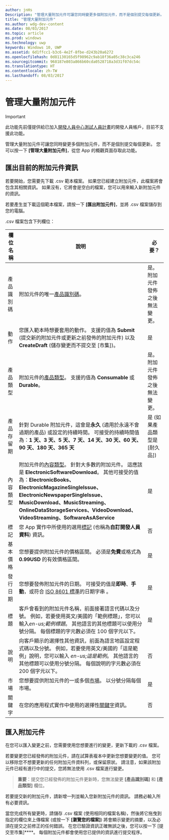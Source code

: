 ```yaml
---
author: jnHs
Description: "管理大量附加元件可讓您同時變更多個附加元件，而不是個別提交每個更新。"
title: "管理大量附加元件"
ms.author: wdg-dev-content
ms.date: 08/03/2017
ms.topic: article
ms.prod: windows
ms.technology: uwp
keywords: Windows 10, UWP
ms.assetid: 6d1ffcc1-b3c6-4e2f-8fbe-d243b20a6272
ms.openlocfilehash: 0d81130165d5f98962c9ab18f36a05c38c3ca246
ms.sourcegitcommit: 968187e803a866b60cda0528718a3d31f07dc54c
ms.translationtype: HT
ms.contentlocale: zh-TW
ms.lasthandoff: 08/03/2017
---
```

# <a name="manage-add-ons-in-bulk"></a>管理大量附加元件

> [!IMPORTANT]
> 此功能先前僅提供給已加入[開發人員中心測試人員計畫](dev-center-insider-program.md)的開發人員帳戶，目前不支援此功能。

管理大量附加元件可讓您同時變更多個附加元件，而不是個別提交每個更新。 您可以按一下 **\[管理大量附加元件\]**，從您 App 的概觀頁面存取此功能。

## <a name="export-current-add-on-info"></a>匯出目前的附加元件資訊

若要開始，您需要先下載 .csv 範本檔案。 如果您已經建立附加元件，此檔案將會包含其相關資訊。 如果沒有，它將會是空白的檔案，您可以用來輸入新附加元件的資訊。

若要產生並下載這個範本檔案，請按一下 **\[匯出附加元件\]**，並將 .csv 檔案儲存到您的電腦。

.csv 檔案包含下列欄位： 

| 欄位名稱               | 說明                            | 必要？      |
|---------------------------|----------------------------------|----------------------|
| 產品識別碼    |  附加元件的唯一[產品識別碼](set-your-add-on-product-id.md#product-id)。  | 是。 附加元件發佈之後無法變更。 |
| 動作 |您匯入範本時想要套用的動作。 支援的值為 **Submit** (提交新的附加元件或更新之前發佈的附加元件) 以及 **CreateDraft** (儲存變更而不提交至 [市集])。 |  是 |
| 產品類型  | 附加元件的[產品類型](set-your-add-on-product-id.md#product-type)。 支援的值為 **Consumable** 或 **Durable**。 |   是。 附加元件發佈之後無法變更。 |
| 產品存留期  | 針對 Durable 附加元件，這會是**永久** (適用於永遠不會過期的產品) 或設定的持續時間。 可接受的持續時間值為：**1 天、3 天、5 天、7 天、14 天、30 天、60 天、90 天、180 天、365 天**    | 是 (如果產品類型是 [耐久品]) |
| 內容類型  | 附加元件的[內容類型](enter-add-on-properties.md#content-type)。 針對大多數的附加元件。 這應該是 **ElectronicSoftwareDownload**。 其他可接受的值為：**ElectronicBooks、ElectronicMagazineSingleIssue、ElectronicNewspaperSingleIssue、MusicDownload、MusicStreaming、OnlineDataStorageServices、VideoDownload、VideoStreaming、SoftwareAsAService** |    是 |
| 標記   | 您 App 實作中所使用的選用[標記](enter-add-on-properties.md#custom-developer-data) (也稱為**自訂開發人員資料**) 資訊。 | 否 |
| 基本價格    | 您想要提供附加元件的價格區間。 必須是**免費**或格式為 **0.99USD** 的有效價格區間。 |  是 |
| 發行日期  | 您想要發佈附加元件的日期。 可接受的值是**即時**、**手動**，或符合 [ISO 8601 標準](http://go.microsoft.com/fwlink/p/?LinkId=817237)的日期字串 。 | 是 |
| 標題    | 客戶會看到的附加元件名稱，前面接著語言代碼以及分號。 例如，若要使用英文/美國的「範例標題」，您可以輸入*en-us;範例標題*。 其他語言的其他標題可以使用分號分隔。 每個標題的字元數必須在 100 個字元以下。  | 是 |
|說明   | 向客戶顯示的選擇性其他資訊，前面為語言地區設定程式碼以及分號。 例如，若要使用英文/美國的「這是範例」說明，您可以輸入 *en-us;這是範例*。 其他語言的其他標題可以使用分號分隔。 每個說明的字元數必須在 200 個字元以下。    | 否 |
| 市場 | 您想要提供附加元件的一或多個[市場](define-pricing-and-market-selection.md#windows-store-consumer-markets)。 以分號分隔每個市場。 |  是 |
|關鍵字 | 在您的應用程式實作中使用的選擇性[關鍵字](enter-add-on-properties.md#keywords)資訊。 | 否 |

## <a name="import-add-ons"></a>匯入附加元件

在您可以匯入變更之前，您需要使用您想要進行的變更，更新下載的 .csv 檔案。

若要變更您已經發佈的附加元件，請在試算表複本中更新您想要變更的值。 您可以移除您不想要更新的任何附加元件資料列，或保留原狀。 請注意，如果該附加元件已經有進行中的提交，您將無法使用 .csv 檔案進行變更。

> **重要**：提交您已經發佈的附加元件更新時，您無法變更 **\[產品識別碼\]** 和 **\[產品類型\]** 欄位。

若要提交新的附加元件，請新增一列並輸入您新附加元件的資訊。 請務必輸入所有必要資訊。 

當您完成所有變更時，請儲存 .csv 檔案 (使用相同的檔案名稱)，然後將它拖曳到指定的欄位來上傳檔案 (或按一下 **\[瀏覽您的檔案\]**) 將會顯示變更的摘要，以及必須在提交之前修正的任何錯誤。 在您已驗證資訊正確無誤之後，您可以按一下 [提交至市集]****。 每個附加元件都會使用您已提供的資訊進行提交程序。

